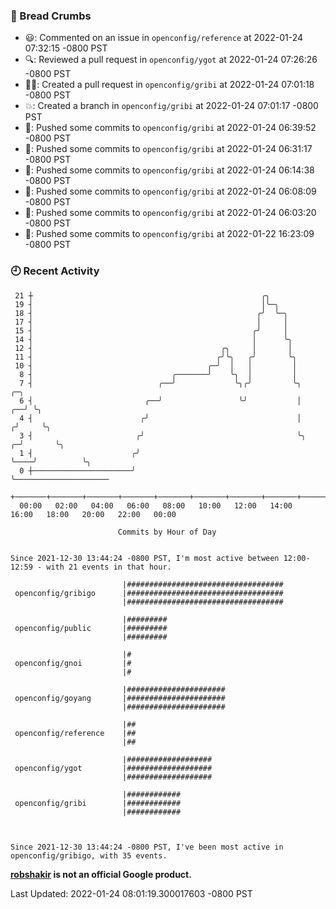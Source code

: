 ### 🍞 Bread Crumbs

 * 😃: Commented on an issue in `openconfig/reference` at 2022-01-24 07:32:15 -0800 PST
 * 🔍: Reviewed a pull request in  `openconfig/ygot` at 2022-01-24 07:26:26 -0800 PST
 * ✍🏼: Created a pull request in `openconfig/gribi` at 2022-01-24 07:01:18 -0800 PST
 * 💥: Created a branch in `openconfig/gribi` at 2022-01-24 07:01:17 -0800 PST
 * 🚢: Pushed some commits to `openconfig/gribi` at 2022-01-24 06:39:52 -0800 PST
 * 🚢: Pushed some commits to `openconfig/gribi` at 2022-01-24 06:31:17 -0800 PST
 * 🚢: Pushed some commits to `openconfig/gribi` at 2022-01-24 06:14:38 -0800 PST
 * 🚢: Pushed some commits to `openconfig/gribi` at 2022-01-24 06:08:09 -0800 PST
 * 🚢: Pushed some commits to `openconfig/gribi` at 2022-01-24 06:03:20 -0800 PST
 * 🚢: Pushed some commits to `openconfig/gribi` at 2022-01-22 16:23:09 -0800 PST

### 🕘 Recent Activity
```
 21 ┼                                                   ╭╮
 19 ┤                                                   │╰─╮
 18 ┤                                                  ╭╯  ╰─╮
 17 ┤                                                  │     │
 15 ┤                                                 ╭╯     │
 14 ┤                                                 │      ╰╮
 12 ┤                                          ╭╮     │       │
 11 ┤                                         ╭╯╰╮   ╭╯       ╰╮
 10 ┤                                       ╭─╯  │   │         │
  8 ┤                               ╭───────╯    ╰╮  │         │
  7 ┤                            ╭──╯             ╰╮╭╯         ╰╮           ╭─╮
  6 ┤                         ╭──╯                 ╰╯           │        ╭──╯ ╰╮
  4 ┤                        ╭╯                                 │       ╭╯     ╰╮
  3 ┤                       ╭╯                                  ╰╮    ╭─╯       ╰╮
  1 ┤                      ╭╯                                    ╰────╯          ╰╮
  0 ┼──────────────────────╯                                                      ╰─────────────────────
    +───────+───────+───────+───────+───────+───────+───────+───────+───────+───────+───────+───────+────
  00:00   02:00   04:00   06:00   08:00   10:00   12:00   14:00   16:00   18:00   20:00   22:00   00:00   

						Commits by Hour of Day


Since 2021-12-30 13:44:24 -0800 PST, I'm most active between 12:00-12:59 - with 21 events in that hour.

```



```
                         |###################################
 openconfig/gribigo      |###################################
                         |###################################

                         |#########
 openconfig/public       |#########
                         |#########

                         |#
 openconfig/gnoi         |#
                         |#

                         |######################
 openconfig/goyang       |######################
                         |######################

                         |##
 openconfig/reference    |##
                         |##

                         |###################
 openconfig/ygot         |###################
                         |###################

                         |############
 openconfig/gribi        |############
                         |############



Since 2021-12-30 13:44:24 -0800 PST, I've been most active in openconfig/gribigo, with 35 events.

```
**[robshakir](mailto:robjs@google.com) is not an official Google product.**  


Last Updated: 2022-01-24 08:01:19.300017603 -0800 PST
